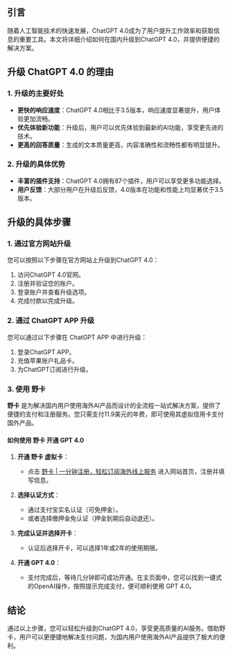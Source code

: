 ## 引言
随着人工智能技术的快速发展，ChatGPT 4.0成为了用户提升工作效率和获取信息的重要工具。本文将详细介绍如何在国内升级到ChatGPT 4.0，并提供便捷的解决方案。

## 升级 ChatGPT 4.0 的理由
### 1. 升级的主要好处
- **更快的响应速度**：ChatGPT 4.0相比于3.5版本，响应速度显著提升，用户体验更加流畅。
- **优先体验新功能**：升级后，用户可以优先体验到最新的AI功能，享受更先进的技术。
- **更高的回答质量**：生成的文本质量更高，内容准确性和流畅性都有明显提升。

### 2. 升级的具体优势
- **丰富的插件支持**：ChatGPT 4.0拥有87个插件，用户可以享受更多功能选择。
- **用户反馈**：大部分用户在升级后反馈，4.0版本在功能和性能上均显著优于3.5版本。

## 升级的具体步骤
### 1. 通过官方网站升级
您可以按照以下步骤在官方网站上升级到ChatGPT 4.0：
1. 访问ChatGPT 4.0官网。
2. 注册并验证您的账户。
3. 登录账户并查看升级选项。
4. 完成付款以完成升级。

### 2. 通过 ChatGPT APP 升级
您可以通过以下步骤在 ChatGPT APP 中进行升级：
1. 登录ChatGPT APP。
2. 充值苹果账户礼品卡。
3. 为ChatGPT订阅进行升级。

### 3. 使用 野卡
**野卡** 是为解决国内用户使用海外AI产品而设计的全流程一站式解决方案，提供了便捷的支付和注册服务。您只需支付11.9美元的年费，即可使用其虚拟信用卡支付国外产品。

#### 如何使用 野卡 开通 GPT 4.0
1. **开通 野卡 虚拟卡**：
   - 点击 [野卡 | 一分钟注册，轻松订阅海外线上服务](https://bit.ly/bewildcard) 进入网站首页，注册并填写信息。
   
2. **选择认证方式**：
   - 通过支付宝实名认证（可免押金）。
   - 或者选择缴押金免认证（押金到期后自动退还）。

3. **完成认证并选择开卡**：
   - 认证后选择开卡，可以选择1年或2年的使用期限。

4. **开通 GPT 4.0**：
   - 支付完成后，等待几分钟即可成功开通。在主页面中，您可以找到一键式的OpenAI操作，按照提示完成支付，便可顺利使用 GPT 4.0。

## 结论
通过以上步骤，您可以轻松升级到ChatGPT 4.0，享受更高质量的AI服务。借助野卡，用户可以更便捷地解决支付问题，为国内用户使用海外AI产品提供了极大的便利。